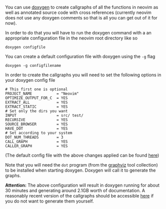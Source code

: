 You can use [doxygen](http://www.stack.nl/~dimitri/doxygen/) to create callgraphs of all the functions in neovim as well as annotated source code with cross references (currently neovim does not use any doxygen comments so that is all you can get out of it for now).

In order to do that you will have to run the doxygen command with a an appropriate configuration file in the neovim root directory like so

```doxygen configfile```

You can create a default configuration file with doxygen using the `-g` flag

```doxygen -g configfilename```

In order to create the callgraphs you will need to set the following options in your doxygen config file

```
# This first one is optional
PROJECT_NAME           = "Neovim"
OPTIMIZE_OUTPUT_FOR_C  = YES
EXTRACT_ALL            = YES
EXTRACT_STATIC         = YES
# Set only the dirs you want
INPUT                  = src/ test/
RECURSIVE              = YES
SOURCE_BROWSER         = YES
HAVE_DOT               = YES
# Set according to your system
DOT_NUM_THREADS        = 3
CALL_GRAPH             = YES
CALLER_GRAPH           = YES
```
(The default config file with the above changes applied can be found [here](http://sillymon.ch/data/graphconfig))

Note that you will need the ```dot``` program (from the [graphviz](http://www.graphviz.org/) tool collection) to be installed when starting doxygen. Doxygen will call it to generate the graphs.

**Attention:** The above configuration will result in doxygen running for about 30 minutes and generating around 2.1GB worth of documentation. A reasonably recent version of the callgraphs should be accessible [here](http://sillymon.ch/neovim/html/index.html) if you do not want to generate them yourself.